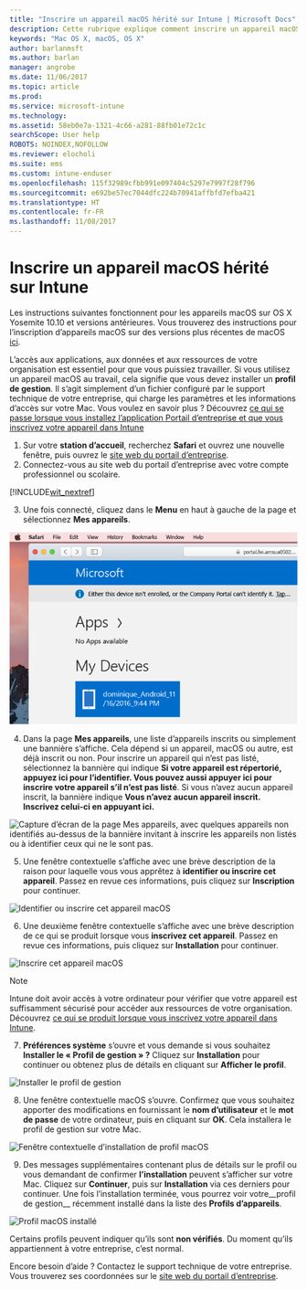 ```yaml
---
title: "Inscrire un appareil macOS hérité sur Intune | Microsoft Docs"
description: Cette rubrique explique comment inscrire un appareil macOS sur Intune
keywords: "Mac OS X, macOS, OS X"
author: barlanmsft
ms.author: barlan
manager: angrobe
ms.date: 11/06/2017
ms.topic: article
ms.prod: 
ms.service: microsoft-intune
ms.technology: 
ms.assetid: 58eb0e7a-1321-4c66-a281-88fb01e72c1c
searchScope: User help
ROBOTS: NOINDEX,NOFOLLOW
ms.reviewer: elocholi
ms.suite: ems
ms.custom: intune-enduser
ms.openlocfilehash: 115f32989cfbb991e097404c5297e7997f28f796
ms.sourcegitcommit: e692be57ec7044dfc224b70941affbfd7efba421
ms.translationtype: HT
ms.contentlocale: fr-FR
ms.lasthandoff: 11/08/2017
---
```

# <a name="enroll-your-legacy-macos-device-in-intune"></a>Inscrire un appareil macOS hérité sur Intune

Les instructions suivantes fonctionnent pour les appareils macOS sur OS X Yosemite 10.10 et versions antérieures. Vous trouverez des instructions pour l’inscription d’appareils macOS sur des versions plus récentes de macOS [ici](enroll-your-device-in-intune-macos-cp.md).

L’accès aux applications, aux données et aux ressources de votre organisation est essentiel pour que vous puissiez travailler. Si vous utilisez un appareil macOS au travail, cela signifie que vous devez installer un __profil de gestion__. Il s’agit simplement d’un fichier configuré par le support technique de votre entreprise, qui charge les paramètres et les informations d’accès sur votre Mac. Vous voulez en savoir plus ? Découvrez [ce qui se passe lorsque vous installez l’application Portail d’entreprise et que vous inscrivez votre appareil dans Intune](what-happens-if-you-install-the-company-portal-app-and-enroll-your-device-in-intune-ios.md)

1. Sur votre __station d’accueil__, recherchez __Safari__ et ouvrez une nouvelle fenêtre, puis ouvrez le [site web du portail d’entreprise](https://portal.manage.microsoft.com).
2. Connectez-vous au site web du portail d’entreprise avec votre compte professionnel ou scolaire.

  [!INCLUDE[wit_nextref](includes/end-user-password-guidance.md)]

3. Une fois connecté, cliquez dans le **Menu** en haut à gauche de la page et sélectionnez **Mes appareils**.

 ![Capture d’écran de la page d’accueil du portail web avec le portail web indiquant qu’aucune application ne peut encore être installée, avec un bouton Mes appareils en dessous.](./media/macOS_enroll_001_landing_page.png)

4. Dans la page __Mes appareils__, une liste d’appareils inscrits ou simplement une bannière s’affiche. Cela dépend si un appareil, macOS ou autre, est déjà inscrit ou non. Pour inscrire un appareil qui n’est pas listé, sélectionnez la bannière qui indique __Si votre appareil est répertorié, appuyez ici pour l’identifier. Vous pouvez aussi appuyer ici pour inscrire votre appareil s’il n’est pas listé__. Si vous n’avez aucun appareil inscrit, la bannière indique **Vous n’avez aucun appareil inscrit. Inscrivez celui-ci en appuyant ici.**

  ![Capture d’écran de la page Mes appareils, avec quelques appareils non identifiés au-dessus de la bannière invitant à inscrire les appareils non listés ou à identifier ceux qui ne le sont pas.](./media/macOS_enroll_002_tap_here_banner.png)

5. Une fenêtre contextuelle s’affiche avec une brève description de la raison pour laquelle vous vous apprêtez à __identifier ou inscrire cet appareil__. Passez en revue ces informations, puis cliquez sur __Inscription__ pour continuer.

 ![Identifier ou inscrire cet appareil macOS](./media/macOS_enroll_003_IDenroll_popup.png)

6. Une deuxième fenêtre contextuelle s’affiche avec une brève description de ce qui se produit lorsque vous __inscrivez cet appareil__. Passez en revue ces informations, puis cliquez sur __Installation__ pour continuer.

 ![Inscrire cet appareil macOS](./media/macOS_enroll_004_enroll_popup.png)

  > [!NOTE]
  > Intune doit avoir accès à votre ordinateur pour vérifier que votre appareil est suffisamment sécurisé pour accéder aux ressources de votre organisation. Découvrez [ce qui se produit lorsque vous inscrivez votre appareil dans Intune](what-happens-if-you-install-the-Company-Portal-app-and-enroll-your-device-in-intune-ios.md).

7. __Préférences système__ s’ouvre et vous demande si vous souhaitez __Installer le « Profil de gestion » ?__ Cliquez sur __Installation__ pour continuer ou obtenez plus de détails en cliquant sur __Afficher le profil__.

 ![Installer le profil de gestion](./media/macOS_enroll_005_sysprefs_mgmt_profile.png)

8. Une fenêtre contextuelle macOS s’ouvre. Confirmez que vous souhaitez apporter des modifications en fournissant le __nom d’utilisateur__ et le __mot de passe__ de votre ordinateur, puis en cliquant sur __OK__. Cela installera le profil de gestion sur votre Mac.

 ![Fenêtre contextuelle d’installation de profil macOS](./media/macOS_enroll_006_sysprefs_admin_login.png)

9. Des messages supplémentaires contenant plus de détails sur le profil ou vous demandant de confirmer __l’installation__ peuvent s’afficher sur votre Mac. Cliquez sur __Continuer__, puis sur __Installation__ via ces derniers pour continuer. Une fois l’installation terminée, vous pourrez voir votre__profil de gestion__ récemment installé dans la liste des __Profils d’appareils__.

 ![Profil macOS installé](./media/macOS_enroll_007_sysprefs_installed_profile.png)

Certains profils peuvent indiquer qu’ils sont **non vérifiés**. Du moment qu’ils appartiennent à votre entreprise, c’est normal.

Encore besoin d’aide ? Contactez le support technique de votre entreprise. Vous trouverez ses coordonnées sur le [site web du portail d’entreprise](https://portal.manage.microsoft.com).
